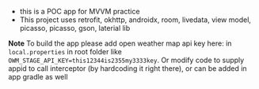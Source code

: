 - this is a POC app for MVVM practice
- This project uses retrofit, okhttp, androidx, room, livedata, view model, picasso, picasso, gson, laterial lib

**Note** To build the app please add open weather map api key here: in `local.properties` in root folder like `OWM_STAGE_API_KEY=this12344is2355my3333key`. Or modify code to supply appid to call interceptor (by hardcoding it right there), or can be added in app gradle as well
